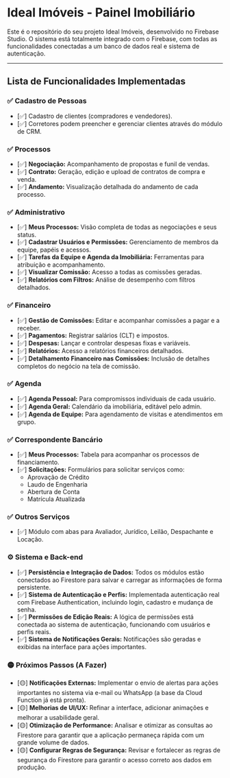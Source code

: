# Ideal Imóveis - Painel Imobiliário

Este é o repositório do seu projeto Ideal Imóveis, desenvolvido no Firebase Studio. O sistema está totalmente integrado com o Firebase, com todas as funcionalidades conectadas a um banco de dados real e sistema de autenticação.

---

## Lista de Funcionalidades Implementadas

### ✅ Cadastro de Pessoas
-   [✅] Cadastro de clientes (compradores e vendedores).
-   [✅] Corretores podem preencher e gerenciar clientes através do módulo de CRM.

### ✅ Processos
-   [✅] **Negociação:** Acompanhamento de propostas e funil de vendas.
-   [✅] **Contrato:** Geração, edição e upload de contratos de compra e venda.
-   [✅] **Andamento:** Visualização detalhada do andamento de cada processo.

### ✅ Administrativo
-   [✅] **Meus Processos:** Visão completa de todas as negociações e seus status.
-   [✅] **Cadastrar Usuários e Permissões:** Gerenciamento de membros da equipe, papéis e acessos.
-   [✅] **Tarefas da Equipe e Agenda da Imobiliária:** Ferramentas para atribuição e acompanhamento.
-   [✅] **Visualizar Comissão:** Acesso a todas as comissões geradas.
-   [✅] **Relatórios com Filtros:** Análise de desempenho com filtros detalhados.

### ✅ Financeiro
-   [✅] **Gestão de Comissões:** Editar e acompanhar comissões a pagar e a receber.
-   [✅] **Pagamentos:** Registrar salários (CLT) e impostos.
-   [✅] **Despesas:** Lançar e controlar despesas fixas e variáveis.
-   [✅] **Relatórios:** Acesso a relatórios financeiros detalhados.
-   [✅] **Detalhamento Financeiro nas Comissões:** Inclusão de detalhes completos do negócio na tela de comissão.

### ✅ Agenda
-   [✅] **Agenda Pessoal:** Para compromissos individuais de cada usuário.
-   [✅] **Agenda Geral:** Calendário da imobiliária, editável pelo admin.
-   [✅] **Agenda de Equipe:** Para agendamento de visitas e atendimentos em grupo.

### ✅ Correspondente Bancário
-   [✅] **Meus Processos:** Tabela para acompanhar os processos de financiamento.
-   [✅] **Solicitações:** Formulários para solicitar serviços como:
    -   Aprovação de Crédito
    -   Laudo de Engenharia
    -   Abertura de Conta
    -   Matrícula Atualizada

### ✅ Outros Serviços
-   [✅] Módulo com abas para Avaliador, Jurídico, Leilão, Despachante e Locação.

### ⚙️ Sistema e Back-end
-   [✅] **Persistência e Integração de Dados:** Todos os módulos estão conectados ao Firestore para salvar e carregar as informações de forma persistente.
-   [✅] **Sistema de Autenticação e Perfis:** Implementada autenticação real com Firebase Authentication, incluindo login, cadastro e mudança de senha.
-   [✅] **Permissões de Edição Reais:** A lógica de permissões está conectada ao sistema de autenticação, funcionando com usuários e perfis reais.
-   [✅] **Sistema de Notificações Gerais:** Notificações são geradas e exibidas na interface para ações importantes.

### 🟡 Próximos Passos (A Fazer)
-   [🟡] **Notificações Externas:** Implementar o envio de alertas para ações importantes no sistema via e-mail ou WhatsApp (a base da Cloud Function já está pronta).
-   [🟡] **Melhorias de UI/UX:** Refinar a interface, adicionar animações e melhorar a usabilidade geral.
-   [🟡] **Otimização de Performance:** Analisar e otimizar as consultas ao Firestore para garantir que a aplicação permaneça rápida com um grande volume de dados.
-   [🟡] **Configurar Regras de Segurança:** Revisar e fortalecer as regras de segurança do Firestore para garantir o acesso correto aos dados em produção.
